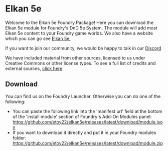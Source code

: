 # Elkan 5e

Welcome to the Elkan 5e Foundry Package! Here you can download the Elkan 5e module for Foundry's DnD 5e System. The module will add most Elkan 5e content to your Foundry game worlds. We also have a website which you can go see <a href = "https://elkan5e.com" title="Website">Elkan 5e.</a> 

If you want to join our community, we would be happy to talk in our <a href = "https://discord.gg/UYq2UwGz95" title="Discord">Discord</a>

We have included material from other sources, licensed to us under Creative Commons or other license types. To see a full list of credits and external sources, <a href="ttps://github.com/etoy22/elkan5e/blob/main/LICENCE.md">click here </a>

## Download
You can find us on the Foundry Launcher. Otherwise you can do one of the following:

- You can paste the following link into the 'manifest url' field at the bottom of the 'install module' section of Foundry's Add-On Modules panel: https://github.com/etoy22/elkan5e/releases/latest/download/module.json
- If you want to download it directly and put it in your Foundry modules folder: https://github.com/etoy22/elkan5e/releases/latest/download/module.zip
